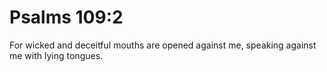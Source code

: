 # Psalms 109:2

For wicked and deceitful mouths are opened against me, speaking against me with lying tongues.
